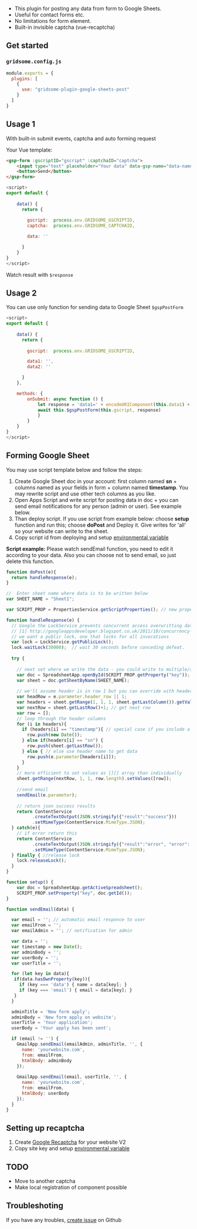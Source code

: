 - This plugin for posting any data from form to Google Sheets.
- Useful for contact forms etc.
- No limitations for form element.
- Built-in invisible captcha (vue-recaptcha)

## Get started

### `gridsome.config.js`

```js
module.exports = {
  plugins: [
    {
      use: "gridsome-plugin-google-sheets-post"
    }
  ]
}
```

## Usage 1

With built-in submit events, captcha and auto forming request

Your Vue template:
```html
<gsp-form :gscriptID="gscript" :captchaID="captcha">
    <input type="text" placeholder="Your data" data-gsp-name="data-name" :data-gsp-data="data" v-model="data"/>
    <button>Send</button>
</gsp-form>
```
```js
<script>
export default {
  
    data() {
      return {
       
        gscript:  process.env.GRIDSOME_GSCRIPTID,
        captcha:  process.env.GRIDSOME_CAPTCHAID,

        data: ''

      }
    }
}
</script>
```

Watch result with `$response`


## Usage 2

You can use only function for sending data to Google Sheet `$gspPostForm`

```js
<script>
export default {
  
    data() {
      return {
       
        gscript:  process.env.GRIDSOME_GSCRIPTID,

        data1: '',
        data2: ''

      }
    },

    methods: {
        onSubmit: async function () {
            let response = 'data1=' + encodeURIComponent(this.data1) + '&data2=' + encodeURIComponent(this.data2)
            await this.$gspPostForm(this.gscript, response)
            }
        }
    }
}
</script>
```

## Forming Google Sheet

You may use script template below and follow the steps:

1. Create Google Sheet doc in your account: first column named **sn** + columns named as your fields in form + column named **timestamp**. You may rewrite script and use other tech columns as you like.
2. Open Apps Script and write script for posting data in doc + you can send email notifications for any person (admin or user). See example below.
3. Than deploy script. If you use script from example below: choose **setup** function and run this; choose **doPost** and Deploy it. Give writes for 'all' so your website can write to the sheet.
4. Copy script id from deploying and setup [environmental variable](https://gridsome.org/docs/environment-variables/)

**Script example:**
Please watch sendEmail function, you need to edit it according to your data. Also you can choose not to send email, so just delete this function.

```js
function doPost(e){
  return handleResponse(e);
}

//  Enter sheet name where data is to be written below
var SHEET_NAME = "Sheet1";

var SCRIPT_PROP = PropertiesService.getScriptProperties(); // new property service

function handleResponse(e) {
  // Google the LockService prevents concurrent access overwritting data
  // [1] http://googleappsdeveloper.blogspot.co.uk/2011/10/concurrency-and-google-apps-script.html
  // we want a public lock, one that locks for all invocations
  var lock = LockService.getPublicLock();
  lock.waitLock(30000);  // wait 30 seconds before conceding defeat.
  
  try {
   
    // next set where we write the data - you could write to multiple/alternate destinations
    var doc = SpreadsheetApp.openById(SCRIPT_PROP.getProperty("key"));
    var sheet = doc.getSheetByName(SHEET_NAME);
    
    // we'll assume header is in row 1 but you can override with header_row in GET/POST data
    var headRow = e.parameter.header_row || 1;
    var headers = sheet.getRange(1, 1, 1, sheet.getLastColumn()).getValues()[0];
    var nextRow = sheet.getLastRow()+1; // get next row
    var row = []; 
    // loop through the header columns
    for (i in headers){
      if (headers[i] == "timestamp"){ // special case if you include a 'Timestamp' column
        row.push(new Date());
      } else if(headers[i] == "sn") {
        row.push(sheet.getLastRow());
      } else { // else use header name to get data
        row.push(e.parameter[headers[i]]);
      }
    }
    // more efficient to set values as [][] array than individually
    sheet.getRange(nextRow, 1, 1, row.length).setValues([row]);
    
    //send email
    sendEmail(e.parameter);
    
    // return json success results
    return ContentService
          .createTextOutput(JSON.stringify({"result":"success"}))
          .setMimeType(ContentService.MimeType.JSON);
  } catch(e){
    // if error return this
    return ContentService
          .createTextOutput(JSON.stringify({"result":"error", "error": e}))
          .setMimeType(ContentService.MimeType.JSON);
  } finally { //release lock
    lock.releaseLock();
  }
}

function setup() {
    var doc = SpreadsheetApp.getActiveSpreadsheet();
    SCRIPT_PROP.setProperty("key", doc.getId());
}

function sendEmail(data) {

  var email = ''; // automatic email responce to user
  var emailFrom = '';
  var emailAdmin = ''; // notification for admin

  var data = '';
  var timestamp = new Date();
  var adminBody = '';
  var userBody = '';
  var userTitle = '';

  for (let key in data){
   if(data.hasOwnProperty(key)){
     if (key === 'data') { name = data[key]; }
     if (key === 'email') { email = data[key]; }
   }
  }

  adminTitle = 'New form apply';
  adminBody = 'New form apply on website';
  userTitle = 'Your application';
  userBody = 'Your apply has been sent';

  if (email != '') {
    GmailApp.sendEmail(emailAdmin, adminTitle, '', {
      name: 'yourwebsite.com',
      from: emailFrom,
      htmlBody: adminBody
    });
    
    GmailApp.sendEmail(email, userTitle, '', {
      name: 'yourwebsite.com',
      from: emailFrom,
      htmlBody: userBody
    });
  }
}
```


## Setting up recaptcha

1. Create [Google Recaptcha](https://www.google.com/recaptcha/) for your website V2
2. Copy site key and setup [environmental variable](https://gridsome.org/docs/environment-variables/)


## TODO

- Move to another captcha
- Make local registration of component possible


## Troubleshoting

If you have any troubles, [create issue](https://github.com/positivecrash/gridsome-plugin-google-sheets-post/issues) on Github
